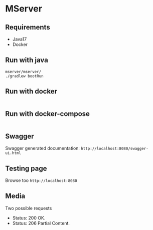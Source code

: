 # MServer

## Requirements
- Java17
- Docker

## Run with java
```
mserver/mserver/
./gradlew bootRun
```

## Run with docker
```
```

## Run with docker-compose
```
```

## Swagger
Swagger generated documentation:
`http://localhost:8080/swagger-ui.html`

## Testing page
Browse too `http://localhost:8080`

## Media
Two possible requests
- Status: 200 OK.
- Status: 206 Partial Content.
